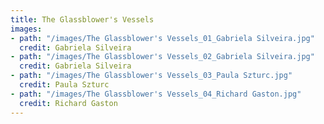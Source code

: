 ```yaml
---
title: The Glassblower's Vessels
images:
- path: "/images/The Glassblower's Vessels_01_Gabriela Silveira.jpg"
  credit: Gabriela Silveira
- path: "/images/The Glassblower's Vessels_02_Gabriela Silveira.jpg"
  credit: Gabriela Silveira
- path: "/images/The Glassblower's Vessels_03_Paula Szturc.jpg"
  credit: Paula Szturc
- path: "/images/The Glassblower's Vessels_04_Richard Gaston.jpg"
  credit: Richard Gaston
---
```

